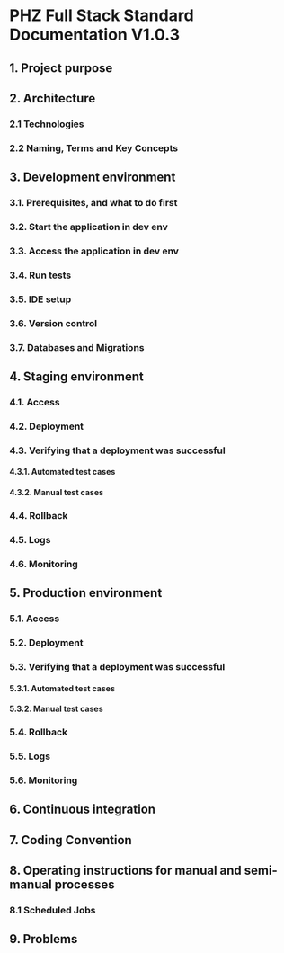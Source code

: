 # PHZ Full Stack Standard Documentation V1.0.3

## 1. Project purpose

## 2. Architecture

### 2.1 Technologies

### 2.2 Naming, Terms and Key Concepts

## 3. Development environment

### 3.1. Prerequisites, and what to do first

### 3.2. Start the application in dev env

### 3.3. Access the application in dev env

### 3.4. Run tests

### 3.5. IDE setup

### 3.6. Version control

### 3.7. Databases and Migrations

## 4. Staging environment

### 4.1. Access

### 4.2. Deployment

### 4.3. Verifying that a deployment was successful

#### 4.3.1. Automated test cases

#### 4.3.2. Manual test cases

### 4.4. Rollback

### 4.5. Logs

### 4.6. Monitoring

## 5. Production environment

### 5.1. Access

### 5.2. Deployment

### 5.3. Verifying that a deployment was successful

#### 5.3.1. Automated test cases

#### 5.3.2. Manual test cases

### 5.4. Rollback

### 5.5. Logs

### 5.6. Monitoring

## 6. Continuous integration

## 7. Coding Convention

## 8. Operating instructions for manual and semi-manual processes

### 8.1 Scheduled Jobs

## 9. Problems
